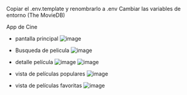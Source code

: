 Copiar el .env.template y renombrarlo a .env
Cambiar las variables de entorno (The MovieDB)

App de Cine

- pantalla principal
![image](https://github.com/Yens2023/flutter-app-cine/assets/129354821/4aa73432-f2e9-4ad3-9dc6-86156cfbc83e)

- Busqueda de pelicula
![image](https://github.com/Yens2023/flutter-app-cine/assets/129354821/4e6255a9-6efc-4ea2-8718-14db77a00b5a)

- detalle película
![image](https://github.com/Yens2023/flutter-app-cine/assets/129354821/4bba9956-75f0-42e4-881f-64ba40dc99fe)
![image](https://github.com/Yens2023/flutter-app-cine/assets/129354821/a67f9293-3e4c-4069-9a4e-0b7e9ce7f850)

- vista de películas populares
![image](https://github.com/Yens2023/flutter-app-cine/assets/129354821/697c42c0-d6b7-42b3-9b49-db4b675964b1)

- vista de películas favoritas
![image](https://github.com/Yens2023/flutter-app-cine/assets/129354821/60c59f81-0f37-408f-8425-a00b2b071943)

